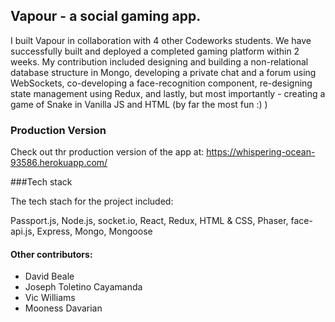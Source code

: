## Vapour - a social gaming app.

I built Vapour in collaboration with 4 other Codeworks students. We have successfully built and deployed a completed gaming platform within 2 weeks. My contribution included designing and building a non-relational database structure in Mongo, developing a private chat and a forum using WebSockets, co-developing a face-recognition component, re-designing state management using Redux, and lastly, but most importantly - creating a game of Snake in Vanilla JS and HTML (by far the most fun :) )

### Production Version

Check out thr production version of the app at: https://whispering-ocean-93586.herokuapp.com/

###Tech stack 

The tech stach for the project included:

Passport.js, Node.js, socket.io, React, Redux, HTML & CSS, Phaser, face-api.js, Express, Mongo, Mongoose

#### Other contributors: 

- David Beale
- Joseph Toletino Cayamanda
- Vic Williams
- Mooness Davarian
